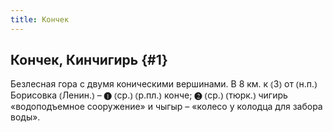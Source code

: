 ```yaml
---
title: Кончек
---
```

## Кончек, Кинчигирь {#1}

Безлесная гора с двумя коническими вершинами. В 8 км. к ⦅З⦆ от ⦅н.п.⦆ Борисовка ⦅Ленин.⦆ – ❶ ⦅ср.⦆ ⦅р.пл.⦆ конче; ❷ ⦅ср.⦆ ⦅тюрк.⦆ чигирь «водоподъемное сооружение» и чыгыр – «колесо у колодца для забора воды».
